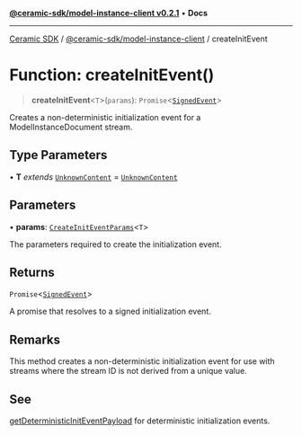 [**@ceramic-sdk/model-instance-client v0.2.1**](../README.md) • **Docs**

***

[Ceramic SDK](../../../README.md) / [@ceramic-sdk/model-instance-client](../README.md) / createInitEvent

# Function: createInitEvent()

> **createInitEvent**\<`T`\>(`params`): `Promise`\<[`SignedEvent`](../../events/type-aliases/SignedEvent.md)\>

Creates a non-deterministic initialization event for a ModelInstanceDocument stream.

## Type Parameters

• **T** *extends* [`UnknownContent`](../type-aliases/UnknownContent.md) = [`UnknownContent`](../type-aliases/UnknownContent.md)

## Parameters

• **params**: [`CreateInitEventParams`](../type-aliases/CreateInitEventParams.md)\<`T`\>

The parameters required to create the initialization event.

## Returns

`Promise`\<[`SignedEvent`](../../events/type-aliases/SignedEvent.md)\>

A promise that resolves to a signed initialization event.

## Remarks

This method creates a non-deterministic initialization event for use with streams where
the stream ID is not derived from a unique value.

## See

[getDeterministicInitEventPayload](getDeterministicInitEventPayload.md) for deterministic initialization events.
